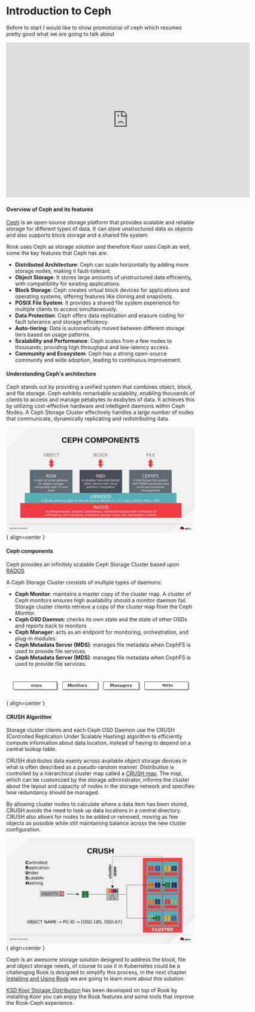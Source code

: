 # Introduction to Ceph

Before to start I would like to show promotional of ceph which resumes pretty good what we are going to talk about

<iframe width="650" height="415" src="https://www.youtube.com/embed/QBkH1g4DuKE" title="YouTube video player" frameborder="0" allow="accelerometer; autoplay; clipboard-write; encrypted-media; gyroscope; picture-in-picture; web-share" allowfullscreen></iframe>

#### Overview of Ceph and its features

[Ceph](https://ceph.io/en/) is an open-source storage platform that provides scalable and reliable storage for different types of data. It can store unstructured data as objects and also supports block storage and a shared file system.


Rook uses Ceph as storage solution and therefore Koor uses Ceph as well, some the key features that Ceph has are:

* **Distributed Architecture**: Ceph can scale horizontally by adding more storage nodes, making it fault-tolerant.
* **Object Storage**: It stores large amounts of unstructured data efficiently, with compatibility for existing applications.
* **Block Storage**: Ceph creates virtual block devices for applications and operating systems, offering features like cloning and snapshots.
* **POSIX File System**: It provides a shared file system experience for multiple clients to access simultaneously.
* **Data Protection**: Ceph offers data replication and erasure coding for fault tolerance and storage efficiency.
* **Auto-tiering**: Data is automatically moved between different storage tiers based on usage patterns.
* **Scalability and Performance**: Ceph scales from a few nodes to thousands, providing high throughput and low-latency access.
* **Community and Ecosystem**: Ceph has a strong open-source community and wide adoption, leading to continuous improvement.
#### Understanding Ceph's architecture

Ceph stands out by providing a unified system that combines object, block, and file storage. 
Ceph exhibits remarkable scalability, enabling thousands of clients to access and manage petabytes to exabytes of data. 
It achieves this by utilizing cost-effective hardware and intelligent daemons within Ceph Nodes. 
A Ceph Storage Cluster effectively handles a large number of nodes that communicate, dynamically replicating and redistributing data.

![Stack](images/ceph_architecture.webp){ align=center }

#### Ceph components
Ceph provides an infinitely scalable Ceph Storage Cluster based upon [RADOS](https://ceph.io/assets/pdfs/weil-rados-pdsw07.pdf)

A Ceph Storage Cluster consists of multiple types of daemons:

* **Ceph Monitor**: maintains a master copy of the cluster map. A cluster of Ceph monitors ensures high availability should a monitor daemon fail. Storage cluster clients retrieve a copy of the cluster map from the Ceph Monitor.
* **Ceph OSD Daemon**:  checks its own state and the state of other OSDs and reports back to monitors
* **Ceph Manager**: acts as an endpoint for monitoring, orchestration, and plug-in modules.
* **Ceph Metadata Server (MDS)**: manages file metadata when CephFS is used to provide file services.
* **Ceph Metadata Server (MDS)**: manages file metadata when CephFS is used to provide file services.


![Ceph OSD Daemons](images/ceph_daemons.webp){ align=center }

#### CRUSH Algorithm
Storage cluster clients and each Ceph OSD Daemon use the CRUSH (Controlled Replication Under Scalable Hashing)  algorithm to efficiently compute information about data location, instead of having to depend on a central lookup table.

CRUSH distributes data evenly across available object storage devices in what is often described as a pseudo-random manner. 
Distribution is controlled by a hierarchical cluster map called a [CRUSH map](https://docs.ceph.com/en/latest/rados/operations/crush-map/). The map, which can be customized by the storage administrator, informs the cluster about the layout and capacity of nodes in the storage network and 
specifies how redundancy should be managed. 

By allowing cluster nodes to calculate where a data item has been stored, 
CRUSH avoids the need to look up data locations in a central directory. CRUSH also allows for nodes to be added or removed, 
moving as few objects as possible while still maintaining balance across the new cluster configuration.

![CRUSH Algorithm](images/crush.webp){ align=center }

Ceph is an awesome storage solution designed to address the block, file and object storage needs,
of course to use it in Kubernetes could be a challenging Rook is designed to simplify this process, in the next chapter
[Installing and Using Rook](introduction-to-rook.md) we are going to learn more about this solution.

[KSD Koor Storage Distribution](ksd-koor-storage-distribution.md) has been developed on top of Rook 
by installing Koor you can enjoy the Rook features and some tools that improve the Rook-Ceph experience.